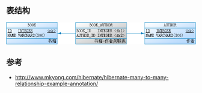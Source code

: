 ## 表结构

![Table](many-to-many.png "表结构")

## 参考

* http://www.mkyong.com/hibernate/hibernate-many-to-many-relationship-example-annotation/